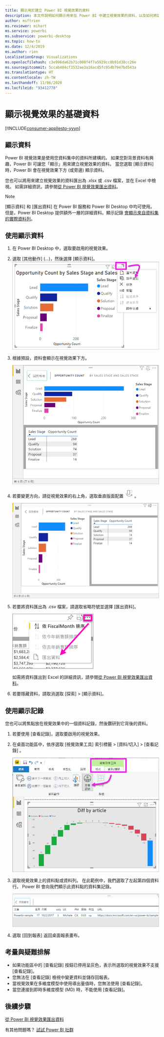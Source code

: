 ```yaml
---
title: 顯示用於建立 Power BI 視覺效果的資料
description: 本文件說明如何顯示用來在 Power BI 中建立視覺效果的資料，以及如何將該資料匯出為 .csv 檔案。
author: msftrien
ms.reviewer: mihart
ms.service: powerbi
ms.subservice: powerbi-desktop
ms.topic: how-to
ms.date: 12/4/2019
ms.author: rien
LocalizationGroup: Visualizations
ms.openlocfilehash: c3e996da62b71c008f4f7a5929cc8b91d38cc26e
ms.sourcegitcommit: 5ccab484cf3532ae3a16acd5fc954b7947bd543a
ms.translationtype: HT
ms.contentlocale: zh-TW
ms.lasthandoff: 11/06/2020
ms.locfileid: "93412778"
---
```

# <a name="display-a-visualizations-underlying-data"></a>顯示視覺效果的基礎資料

[!INCLUDE[consumer-appliesto-yyyn](../includes/consumer-appliesto-nyyn.md)]    

## <a name="show-data"></a>顯示資料
Power BI 視覺效果是使用您資料集中的資料所建構的。 如果您對背景資料有興趣，Power BI 可讓您「顯示」用來建立視覺效果的資料。 當您選取 [顯示資料] 時，Power BI 會在視覺效果下方 (或旁邊) 顯示資料。

您也可以將用來建立視覺效果的資料匯出為 .xlsx 或 .csv 檔案，並在 Excel 中檢視。 如需詳細資訊，請參閱[從 Power BI 視覺效果匯出資料](power-bi-visualization-export-data.md)。

> [!NOTE]
> [顯示資料] 和 [匯出資料] 在 Power BI 服務和 Power BI Desktop 中均可使用。 但是，Power BI Desktop 提供額外一層的詳細資料。顯示記錄 [會顯示來自資料集的實際資料列](../create-reports/desktop-see-data-see-records.md)。
> 
> 

## <a name="using-show-data"></a>使用顯示資料 
1. 在 Power BI Desktop 中，選取要啟用的視覺效果。

2. 選取 [其他動作] (...)，然後選擇 [顯示資料]。 
    ![顯示 [顯示資料] 選項](media/service-reports-show-data/power-bi-more-action.png)


3. 根據預設，資料會顯示在視覺效果下方。
   
   ![視覺效果與資料垂直顯示](media/service-reports-show-data/power-bi-show-data-below.png)

4. 若要變更方向，請從視覺效果的右上角，選取垂直版面配置 ![圖示的小型螢幕擷取畫面，用來變更為垂直版面配置](media/service-reports-show-data/power-bi-vertical-icon-new.png) 。
   
   ![視覺效果與資料水平顯示](media/service-reports-show-data/power-bi-show-data-side.png)
5. 若要將資料匯出為 .csv 檔案，請選取省略符號並選擇 [匯出資料]。
   
    ![選取 [匯出資料]](media/service-reports-show-data/power-bi-export-data-new.png)
   
    如需將資料匯出到 Excel 的詳細資訊，請參閱[從 Power BI 視覺效果匯出資料](power-bi-visualization-export-data.md)。
6. 若要隱藏資料，請取消選取 [探索] > [顯示資料]。

## <a name="using-show-records"></a>使用顯示記錄
您也可以將焦點放在視覺效果中的一個資料記錄，然後鑽研到它背後的資料。 

1. 若要使用 [查看記錄]，選取要啟用的視覺效果。 

2. 在桌面功能區中，依序選取 [視覺效果工具] 索引標籤  >  [資料/切入] >  [查看記錄] 。 

    ![已選取 [查看記錄] 的螢幕擷取畫面。](media/service-reports-show-data/power-bi-see-record.png)

3. 選取視覺效果上的資料點或資料列。 在此範例中，我們選取了左起第四個資料行。 Power BI 會向我們顯示此資料點的資料集記錄。

    ![資料集中單一記錄的螢幕擷取畫面。](media/service-reports-show-data/power-bi-row.png)

4. 選取 [回到報表] 返回桌面報表畫布。 

## <a name="considerations-and-troubleshooting"></a>考量與疑難排解

- 如果功能區中的 [查看記錄] 按鈕已停用呈灰色，表示所選取的視覺效果不支援 [查看記錄]。
- 您無法在 [查看記錄] 檢視中變更資料並儲存回報表。
- 當視覺效果在多維度模型中使用導出量值時，您無法使用 [查看記錄]。
- 當您連接到即時多維度模型 (MD) 時，不能使用 [查看記錄]。  

## <a name="next-steps"></a>後續步驟
[從 Power BI 視覺效果匯出資料](power-bi-visualization-export-data.md)    

有其他問題嗎？ [試試 Power BI 社群](https://community.powerbi.com/)


